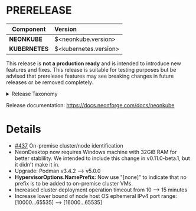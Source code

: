 # PRERELEASE

| Component       | Version                |
| --------------- | :--------------------- |
| **NEONKUBE**    | $<neonkube.version>    |
| **KUBERNETES**  | $<kubernetes.version>  |

This release is **not a production ready** and is intended to introduce new features and fixes.  This release is suitable for testing purposes but be advised that prerelease  features may see breaking changes in future releases or be removed completely.

<details>
<summary>Release Taxonomy</summary>

| Release Type | Usage                   | Description                                                                        |
| :----------: | :---------------------: | :--------------------------------------------------------------------------------- |
| **ALPHA**    | private&nbsp;testing    | Used internally and potentially provided to specific users for testing purposes    |
| **BETA**     | public&nbsp;testing     | Early release with no guarantee that we won't make breaking changes before release |
| **PREVIEW**  | public&nbsp;testing     | More stable early release.  Release breaking changes are less likely than **BETA** |
| **RC**       | release&nbsp;candidate  | Nearly ready for a stable production release                                       |
| **STABLE**   | production              | Ready for production                                                               |

</details>

Release documentation: https://docs.neonforge.com/docs/neonkube

# Details

* [#437](https://github.com/nforgeio/neonCLOUD/issues/437) On-premise cluster/node identification
* NeonDesktop now requires Windows machine with 32GiB RAM for better stablility.  We intended to 
  include this change in v0.11.0-beta.1, but it didn't make it in.
* Upgrade: Podman v3.4.2 --> v5.0.0
* **HypervisorOptions.NamePrefix:** Now use "[none]" to indicate that no prefix is to be added
  to on-premise cluster VMs.
* Increased cluster deployment operation timeout from 10 --> 15 minutes
* Increase lower bound of node host OS ephemeral IPv4 port range: [10000...65535] --> [16000...65535]
